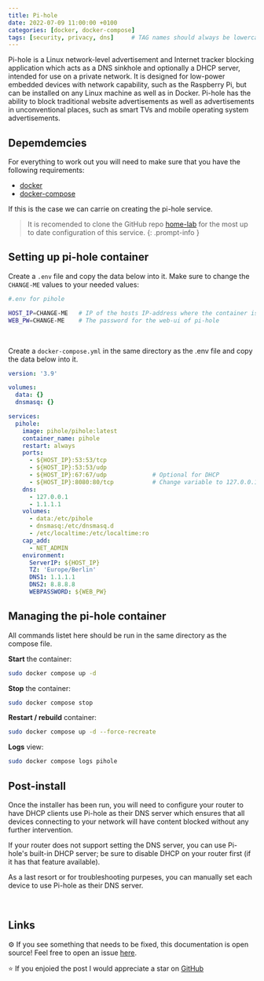 ```yaml
---
title: Pi-hole
date: 2022-07-09 11:00:00 +0100
categories: [docker, docker-compose]
tags: [security, privacy, dns]     # TAG names should always be lowercase
---
```


Pi-hole is a Linux network-level advertisement and Internet tracker blocking application which acts as a DNS sinkhole and optionally a DHCP server, intended for use on a private network. It is designed for low-power embedded devices with network capability, such as the Raspberry Pi, but can be installed on any Linux machine as well as in Docker. 
Pi-hole has the ability to block traditional website advertisements as well as advertisements in unconventional places, such as smart TVs and mobile operating system advertisements.

## Depemdemcies

For everything to work out you will need to make sure that you have the following requirements:

* [docker](https://docs.docker.com/get-docker/)
* [docker-compose](https://docs.docker.com/compose/install/compose-plugin/)

If this is the case we can carrie on creating the pi-hole service.


> It is recomended to clone the GitHub repo [home-lab](https://github.com/r3dspace/home-lab) for the most up to date configuration of this service. 
{: .prompt-info }

## Setting up pi-hole container

Create a `.env` file and copy the data below into it. Make sure to change the `CHANGE-ME` values to your needed values:

```bash
#.env for pihole

HOST_IP=CHANGE-ME   # IP of the hosts IP-address where the container is running on. For example 192.168.1.200
WEB_PW=CHANGE-ME    # The password for the web-ui of pi-hole
```

<br>

Create a `docker-compose.yml` in the same directory as the .env file and copy the data below into it. 

```yml
version: '3.9'

volumes:
  data: {}
  dnsmasq: {}

services:
  pihole:
    image: pihole/pihole:latest
    container_name: pihole
    restart: always
    ports:
      - ${HOST_IP}:53:53/tcp
      - ${HOST_IP}:53:53/udp
      - ${HOST_IP}:67:67/udp             # Optional for DHCP
      - ${HOST_IP}:8080:80/tcp           # Change variable to 127.0.0.1 if you want to use rev. proxy on the host
    dns:
      - 127.0.0.1
      - 1.1.1.1
    volumes:
      - data:/etc/pihole
      - dnsmasq:/etc/dnsmasq.d
      - /etc/localtime:/etc/localtime:ro
    cap_add:
      - NET_ADMIN
    environment:
      ServerIP: ${HOST_IP}
      TZ: 'Europe/Berlin'
      DNS1: 1.1.1.1
      DNS2: 8.8.8.8
      WEBPASSWORD: ${WEB_PW}
```

## Managing the pi-hole container

All commands listet here should be run in the same directory as the compose file. 

<b>Start</b> the container:

```bash
sudo docker compose up -d
```

<b>Stop</b> the container:

```bash
sudo docker compose stop
```

<b>Restart / rebuild</b> container:

```bash
sudo docker compose up -d --force-recreate
```

<b>Logs</b> view:

```bash
sudo docker compose logs pihole
```

## Post-install

Once the installer has been run, you will need to configure your router to have DHCP clients use Pi-hole as their DNS server which ensures that all devices connecting to your network will have content blocked without any further intervention.

If your router does not support setting the DNS server, you can use Pi-hole's built-in DHCP server; be sure to disable DHCP on your router first (if it has that feature available).

As a last resort or for troubleshooting purpeses, you can manually set each device to use Pi-hole as their DNS server.

<br>

## Links

⚙️ If you see something that needs to be fixed, this documentation is open source! Feel free to open an issue [here](https://github.com/r3dspace/r3dspace.github.io).

⭐ If you enjoied the post I would appreciate a star on [GitHub](https://github.com/r3dspace)